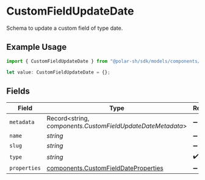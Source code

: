 # CustomFieldUpdateDate

Schema to update a custom field of type date.

## Example Usage

```typescript
import { CustomFieldUpdateDate } from "@polar-sh/sdk/models/components/customfieldupdatedate.js";

let value: CustomFieldUpdateDate = {};
```

## Fields

| Field                                                                                        | Type                                                                                         | Required                                                                                     | Description                                                                                  |
| -------------------------------------------------------------------------------------------- | -------------------------------------------------------------------------------------------- | -------------------------------------------------------------------------------------------- | -------------------------------------------------------------------------------------------- |
| `metadata`                                                                                   | Record<string, *components.CustomFieldUpdateDateMetadata*>                                   | :heavy_minus_sign:                                                                           | N/A                                                                                          |
| `name`                                                                                       | *string*                                                                                     | :heavy_minus_sign:                                                                           | N/A                                                                                          |
| `slug`                                                                                       | *string*                                                                                     | :heavy_minus_sign:                                                                           | N/A                                                                                          |
| `type`                                                                                       | *string*                                                                                     | :heavy_check_mark:                                                                           | N/A                                                                                          |
| `properties`                                                                                 | [components.CustomFieldDateProperties](../../models/components/customfielddateproperties.md) | :heavy_minus_sign:                                                                           | N/A                                                                                          |